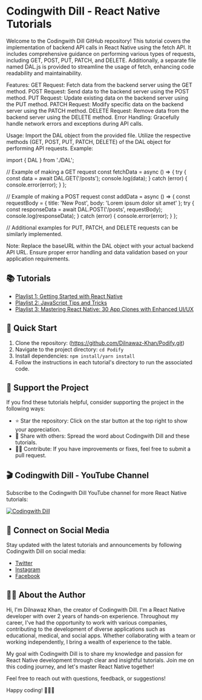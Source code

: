 # Codingwith Dill - React Native Tutorials

Welcome to the Codingwith Dill GitHub repository! This tutorial covers the implementation of backend API calls in React Native using the fetch API. It includes comprehensive guidance on performing various types of requests, including GET, POST, PUT, PATCH, and DELETE. Additionally, a separate file named DAL.js is provided to streamline the usage of fetch, enhancing code readability and maintainability.

Features:
GET Request: Fetch data from the backend server using the GET method.
POST Request: Send data to the backend server using the POST method.
PUT Request: Update existing data on the backend server using the PUT method.
PATCH Request: Modify specific data on the backend server using the PATCH method.
DELETE Request: Remove data from the backend server using the DELETE method.
Error Handling: Gracefully handle network errors and exceptions during API calls.

Usage:
Import the DAL object from the provided file.
Utilize the respective methods (GET, POST, PUT, PATCH, DELETE) of the DAL object for performing API requests.
Example:

import { DAL } from './DAL';

// Example of making a GET request
const fetchData = async () => {
  try {
    const data = await DAL.GET('/posts');
    console.log(data);
  } catch (error) {
    console.error(error);
  }
};

// Example of making a POST request
const addData = async () => {
  const requestBody = { title: 'New Post', body: 'Lorem ipsum dolor sit amet' };
  try {
    const responseData = await DAL.POST('/posts', requestBody);
    console.log(responseData);
  } catch (error) {
    console.error(error);
  }
};

// Additional examples for PUT, PATCH, and DELETE requests can be similarly implemented.

Note:
Replace the baseURL within the DAL object with your actual backend API URL.
Ensure proper error handling and data validation based on your application requirements.


## 📚 Tutorials

- [Playlist 1: Getting Started with React Native](https://www.youtube.com/playlist?list=PLGfq5HREZt-pIW5tHHGhr28c4xAqkjPKg)
- [Playlist 2: JavaScript Tips and Tricks](https://www.youtube.com/playlist?list=PLGfq5HREZt-q2FP06Glvz_7qxxalfiLSt)
- [Playlist 3: Mastering React Native: 30 App Clones with Enhanced UI/UX](https://studio.youtube.com/playlist/PLGfq5HREZt-pMb6_a0Ow0yUurxB_J8V5R)
<!-- - [Tutorial 3: Building a Custom React Native Component](#) -->
<!-- Add more tutorials as you create them -->

## 🚀 Quick Start

1. Clone the repository: (https://github.com/Dilnawaz-Khan/Podify.git)
2. Navigate to the project directory: `cd Podify`
3. Install dependencies: `npm install/yarn install`
4. Follow the instructions in each tutorial's directory to run the associated code.

## 🌟 Support the Project

If you find these tutorials helpful, consider supporting the project in the following ways:

- ⭐ Star the repository: Click on the star button at the top right to show your appreciation.
- 📢 Share with others: Spread the word about Codingwith Dill and these tutorials.
- 🧑‍💻 Contribute: If you have improvements or fixes, feel free to submit a pull request.

## 🎬 Codingwith Dill - YouTube Channel

Subscribe to the Codingwith Dill YouTube channel for more React Native tutorials:

[![Codingwith Dill](https://yt3.googleusercontent.com/9CiF9SpaPVDkHlmcdJMO3ZvRI10FIwkgqgDbBTpMbSEIYJwRmno3FANfrV4LfIU61olmo4R2=s160-c-k-c0x00ffffff-no-rj)](https://www.youtube.com/channel/UCn9EJ8TFwJsD8iAIISCUVmw?sub_confirmation=1)



## 📱 Connect on Social Media

Stay updated with the latest tutorials and announcements by following Codingwith Dill on social media:

- [Twitter](https://twitter.com/this_is_dill)
- [Instagram](https://instagram.com/dill_sayss)
- [Facebook](https://www.facebook.com/learnbydill)
<!-- Add other social media platforms -->

## 👨‍💻 About the Author

Hi, I'm Dilnawaz Khan, the creator of Codingwith Dill. I'm a React Native developer with over 2 years of hands-on experience. Throughout my career, I've had the opportunity to work with various companies, contributing to the development of diverse applications such as educational, medical, and social apps. Whether collaborating with a team or working independently, I bring a wealth of experience to the table.

My goal with Codingwith Dill is to share my knowledge and passion for React Native development through clear and insightful tutorials. Join me on this coding journey, and let's master React Native together!

Feel free to reach out with questions, feedback, or suggestions!

Happy coding! 👩‍💻🚀
